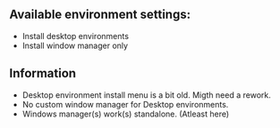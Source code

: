 ## Available environment settings:
- Install desktop environments
- Install window manager only

## Information
- Desktop environment install menu is a bit old. Migth need a rework.
- No custom window manager for Desktop environments.
- Windows manager(s) work(s) standalone. (Atleast here)
